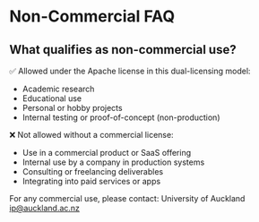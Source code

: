 # Non-Commercial FAQ

## What qualifies as non-commercial use?

✅ Allowed under the Apache license in this dual-licensing model:

* Academic research
* Educational use
* Personal or hobby projects
* Internal testing or proof-of-concept (non-production)

❌ Not allowed without a commercial license:

* Use in a commercial product or SaaS offering
* Internal use by a company in production systems
* Consulting or freelancing deliverables
* Integrating into paid services or apps

For any commercial use, please contact:
University of Auckland
ip@auckland.ac.nz

